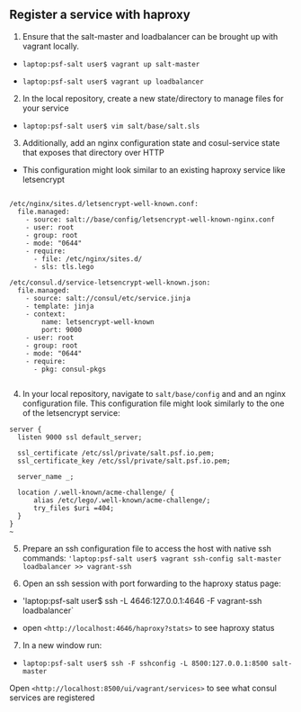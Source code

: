 Register a service with haproxy
-----------------------------

1.  Ensure that the salt-master and loadbalancer can be brought up with vagrant locally.

-   `laptop:psf-salt user$ vagrant up salt-master`

-   `laptop:psf-salt user$ vagrant up loadbalancer`

2.  In the local repository, create a new state/directory to manage files for your service 

-   `laptop:psf-salt user$ vim salt/base/salt.sls`

3.  Additionally, add an nginx configuration state and cosul-service state that exposes that directory over HTTP

-   This configuration might look similar to an existing haproxy service like letsencrypt

```

/etc/nginx/sites.d/letsencrypt-well-known.conf:
  file.managed:
    - source: salt://base/config/letsencrypt-well-known-nginx.conf
    - user: root
    - group: root
    - mode: "0644"
    - require:
      - file: /etc/nginx/sites.d/
      - sls: tls.lego

/etc/consul.d/service-letsencrypt-well-known.json:
  file.managed:
    - source: salt://consul/etc/service.jinja
    - template: jinja
    - context:
        name: letsencrypt-well-known
        port: 9000
    - user: root
    - group: root
    - mode: "0644"
    - require:
      - pkg: consul-pkgs


```

4. In your local repository, navigate to `salt/base/config` and and an nginx configuration file. This configuration file might look similarly to the one of the letsencrypt service: 
```
server {
  listen 9000 ssl default_server;

  ssl_certificate /etc/ssl/private/salt.psf.io.pem;
  ssl_certificate_key /etc/ssl/private/salt.psf.io.pem;

  server_name _;

  location /.well-known/acme-challenge/ {
      alias /etc/lego/.well-known/acme-challenge/;
      try_files $uri =404;
  }
}
~   
```

5.  Prepare an ssh configuration file to access the host with native ssh commands: `'laptop:psf-salt user$ vagrant ssh-config salt-master loadbalancer >> vagrant-ssh`

6.  Open an ssh session with port forwarding to the haproxy status page:

-   'laptop:psf-salt user$ ssh -L 4646:127.0.0.1:4646 -F vagrant-ssh loadbalancer`

-   open `<http://localhost:4646/haproxy?stats>` to see haproxy status

7.  In a new window run:

-   `laptop:psf-salt user$ ssh -F sshconfig -L 8500:127.0.0.1:8500 salt-master`

Open `<http://localhost:8500/ui/vagrant/services>` to see what consul services are registered
